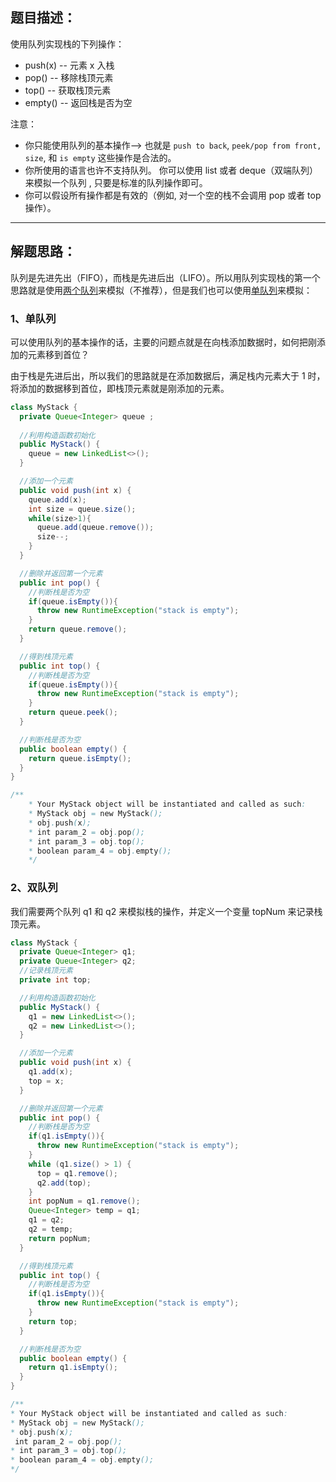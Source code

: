 ## 题目描述：

使用队列实现栈的下列操作：

- push(x) -- 元素 x 入栈
- pop() -- 移除栈顶元素
- top() -- 获取栈顶元素
- empty() -- 返回栈是否为空

注意：

- 你只能使用队列的基本操作—> 也就是 `push to back`, `peek/pop from front,` `size`, 和 `is empty` 这些操作是合法的。
- 你所使用的语言也许不支持队列。 你可以使用 list 或者 deque（双端队列）来模拟一个队列 , 只要是标准的队列操作即可。
- 你可以假设所有操作都是有效的（例如, 对一个空的栈不会调用 pop 或者 top 操作）。

----

## 解题思路：

队列是先进先出（FIFO），而栈是先进后出（LIFO）。所以用队列实现栈的第一个思路就是使用[两个队列](#2、双队列)来模拟（不推荐），但是我们也可以使用[单队列](#1、单队列)来模拟：

### 1、单队列

可以使用队列的基本操作的话，主要的问题点就是在向栈添加数据时，如何把刚添加的元素移到首位？

由于栈是先进后出，所以我们的思路就是在添加数据后，满足栈内元素大于 1 时，将添加的数据移到首位，即栈顶元素就是刚添加的元素。

```java
class MyStack {
  private Queue<Integer> queue ;
  
  //利用构造函数初始化
  public MyStack() {
    queue = new LinkedList<>();
  }

  //添加一个元素
  public void push(int x) {
    queue.add(x);
    int size = queue.size();
    while(size>1){
      queue.add(queue.remove());
      size--;
    }
  }

  //删除并返回第一个元素
  public int pop() {
    //判断栈是否为空
    if(queue.isEmpty()){
      throw new RuntimeException("stack is empty");
    }
    return queue.remove();
  }

  //得到栈顶元素
  public int top() {
    //判断栈是否为空
    if(queue.isEmpty()){
      throw new RuntimeException("stack is empty");
    }
    return queue.peek();
  }

  //判断栈是否为空
  public boolean empty() {
    return queue.isEmpty();
  }
}

/**
    * Your MyStack object will be instantiated and called as such:
    * MyStack obj = new MyStack();
    * obj.push(x);
    * int param_2 = obj.pop();
    * int param_3 = obj.top();
    * boolean param_4 = obj.empty();
    */
```

### 2、双队列

我们需要两个队列 q1 和 q2 来模拟栈的操作，并定义一个变量 topNum 来记录栈顶元素。

```java
class MyStack {
  private Queue<Integer> q1;
  private Queue<Integer> q2;
  //记录栈顶元素
  private int top;

  //利用构造函数初始化
  public MyStack() {
    q1 = new LinkedList<>();
    q2 = new LinkedList<>();
  }

  //添加一个元素
  public void push(int x) {
    q1.add(x);
    top = x;
  }

  //删除并返回第一个元素
  public int pop() {
    //判断栈是否为空
    if(q1.isEmpty()){
      throw new RuntimeException("stack is empty");
    }
    while (q1.size() > 1) {
      top = q1.remove();
      q2.add(top);
    }
    int popNum = q1.remove();
    Queue<Integer> temp = q1;
    q1 = q2;
    q2 = temp;
    return popNum;
  }

  //得到栈顶元素
  public int top() {
    //判断栈是否为空
    if(q1.isEmpty()){
      throw new RuntimeException("stack is empty");
    }
    return top;
  }

  //判断栈是否为空
  public boolean empty() {
    return q1.isEmpty();
  }
}

/**
* Your MyStack object will be instantiated and called as such:
* MyStack obj = new MyStack();
* obj.push(x);
 int param_2 = obj.pop();
* int param_3 = obj.top();
* boolean param_4 = obj.empty();
*/
```

